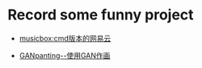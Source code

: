 # Record some funny project

- [musicbox:cmd版本的网易云](https://github.com/darknessomi/musicbox)

- [GANpanting--使用GAN作画](https://gandissect.csail.mit.edu/?spm=a2c6h.12873639.0.0.301c5e62eH38Sd)
